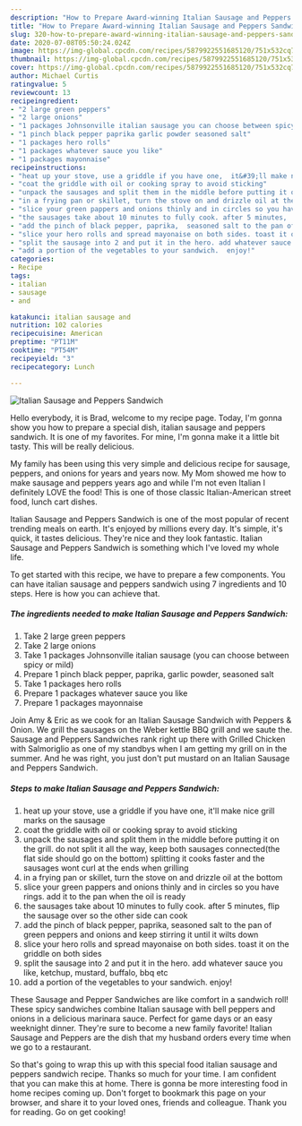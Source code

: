 ```yaml
---
description: "How to Prepare Award-winning Italian Sausage and Peppers Sandwich"
title: "How to Prepare Award-winning Italian Sausage and Peppers Sandwich"
slug: 320-how-to-prepare-award-winning-italian-sausage-and-peppers-sandwich
date: 2020-07-08T05:50:24.024Z
image: https://img-global.cpcdn.com/recipes/5879922551685120/751x532cq70/italian-sausage-and-peppers-sandwich-recipe-main-photo.jpg
thumbnail: https://img-global.cpcdn.com/recipes/5879922551685120/751x532cq70/italian-sausage-and-peppers-sandwich-recipe-main-photo.jpg
cover: https://img-global.cpcdn.com/recipes/5879922551685120/751x532cq70/italian-sausage-and-peppers-sandwich-recipe-main-photo.jpg
author: Michael Curtis
ratingvalue: 5
reviewcount: 13
recipeingredient:
- "2 large green peppers"
- "2 large onions"
- "1 packages Johnsonville italian sausage you can choose between spicy or mild"
- "1 pinch black pepper paprika garlic powder seasoned salt"
- "1 packages hero rolls"
- "1 packages whatever sauce you like"
- "1 packages mayonnaise"
recipeinstructions:
- "heat up your stove, use a griddle if you have one,  it&#39;ll make nice grill marks on the sausage"
- "coat the griddle with oil or cooking spray to avoid sticking"
- "unpack the sausages and split them in the middle before putting it on the grill. do not split it all the way, keep both sausages connected(the flat side should go on the bottom) splitting it cooks faster and the sausages wont curl at the ends when grilling"
- "in a frying pan or skillet, turn the stove on and drizzle oil at the bottom"
- "slice your green pappers and onions thinly and in circles so you have rings.  add it to the pan when the oil is ready"
- "the sausages take about 10 minutes to fully cook. after 5 minutes,  flip the sausage over so the other side can cook"
- "add the pinch of black pepper, paprika,  seasoned salt to the pan of green peppers and onions and keep stirring it until it wilts down"
- "slice your hero rolls and spread mayonaise on both sides. toast it on the griddle on both sides"
- "split the sausage into 2 and put it in the hero. add whatever sauce you like,  ketchup, mustard, buffalo, bbq etc"
- "add a portion of the vegetables to your sandwich.  enjoy!"
categories:
- Recipe
tags:
- italian
- sausage
- and

katakunci: italian sausage and 
nutrition: 102 calories
recipecuisine: American
preptime: "PT11M"
cooktime: "PT54M"
recipeyield: "3"
recipecategory: Lunch

---
```



![Italian Sausage and Peppers Sandwich](https://img-global.cpcdn.com/recipes/5879922551685120/751x532cq70/italian-sausage-and-peppers-sandwich-recipe-main-photo.jpg)

Hello everybody, it is Brad, welcome to my recipe page. Today, I'm gonna show you how to prepare a special dish, italian sausage and peppers sandwich. It is one of my favorites. For mine, I'm gonna make it a little bit tasty. This will be really delicious.

My family has been using this very simple and delicious recipe for sausage, peppers, and onions for years and years now. My Mom showed me how to make sausage and peppers years ago and while I&#39;m not even Italian I definitely LOVE the food! This is one of those classic Italian-American street food, lunch cart dishes.

Italian Sausage and Peppers Sandwich is one of the most popular of recent trending meals on earth. It's enjoyed by millions every day. It's simple, it's quick, it tastes delicious. They're nice and they look fantastic. Italian Sausage and Peppers Sandwich is something which I've loved my whole life.


To get started with this recipe, we have to prepare a few components. You can have italian sausage and peppers sandwich using 7 ingredients and 10 steps. Here is how you can achieve that.

<!--inarticleads1-->

##### The ingredients needed to make Italian Sausage and Peppers Sandwich:

1. Take 2 large green peppers
1. Take 2 large onions
1. Take 1 packages Johnsonville italian sausage (you can choose between spicy or mild)
1. Prepare 1 pinch black pepper, paprika, garlic powder, seasoned salt
1. Take 1 packages hero rolls
1. Prepare 1 packages whatever sauce you like
1. Prepare 1 packages mayonnaise


Join Amy &amp; Eric as we cook for an Italian Sausage Sandwich with Peppers &amp; Onion. We grill the sausages on the Weber kettle BBQ grill and we saute the. Sausage and Peppers Sandwiches rank right up there with Grilled Chicken with Salmoriglio as one of my standbys when I am getting my grill on in the summer. And he was right, you just don&#39;t put mustard on an Italian Sausage and Peppers Sandwich. 

<!--inarticleads2-->

##### Steps to make Italian Sausage and Peppers Sandwich:

1. heat up your stove, use a griddle if you have one,  it&#39;ll make nice grill marks on the sausage
1. coat the griddle with oil or cooking spray to avoid sticking
1. unpack the sausages and split them in the middle before putting it on the grill. do not split it all the way, keep both sausages connected(the flat side should go on the bottom) splitting it cooks faster and the sausages wont curl at the ends when grilling
1. in a frying pan or skillet, turn the stove on and drizzle oil at the bottom
1. slice your green pappers and onions thinly and in circles so you have rings.  add it to the pan when the oil is ready
1. the sausages take about 10 minutes to fully cook. after 5 minutes,  flip the sausage over so the other side can cook
1. add the pinch of black pepper, paprika,  seasoned salt to the pan of green peppers and onions and keep stirring it until it wilts down
1. slice your hero rolls and spread mayonaise on both sides. toast it on the griddle on both sides
1. split the sausage into 2 and put it in the hero. add whatever sauce you like,  ketchup, mustard, buffalo, bbq etc
1. add a portion of the vegetables to your sandwich.  enjoy!


These Sausage and Pepper Sandwiches are like comfort in a sandwich roll! These spicy sandwiches combine Italian sausage with bell peppers and onions in a delicious marinara sauce. Perfect for game days or an easy weeknight dinner. They&#39;re sure to become a new family favorite! Italian Sausage and Peppers are the dish that my husband orders every time when we go to a restaurant. 

So that's going to wrap this up with this special food italian sausage and peppers sandwich recipe. Thanks so much for your time. I am confident that you can make this at home. There is gonna be more interesting food in home recipes coming up. Don't forget to bookmark this page on your browser, and share it to your loved ones, friends and colleague. Thank you for reading. Go on get cooking!
